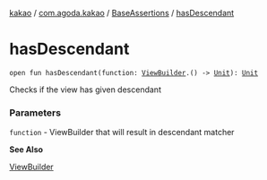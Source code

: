 [kakao](../../index.md) / [com.agoda.kakao](../index.md) / [BaseAssertions](index.md) / [hasDescendant](./has-descendant.md)

# hasDescendant

`open fun hasDescendant(function: `[`ViewBuilder`](../-view-builder/index.md)`.() -> `[`Unit`](https://kotlinlang.org/api/latest/jvm/stdlib/kotlin/-unit/index.html)`): `[`Unit`](https://kotlinlang.org/api/latest/jvm/stdlib/kotlin/-unit/index.html)

Checks if the view has given descendant

### Parameters

`function` - ViewBuilder that will result in descendant matcher

**See Also**

[ViewBuilder](../-view-builder/index.md)

